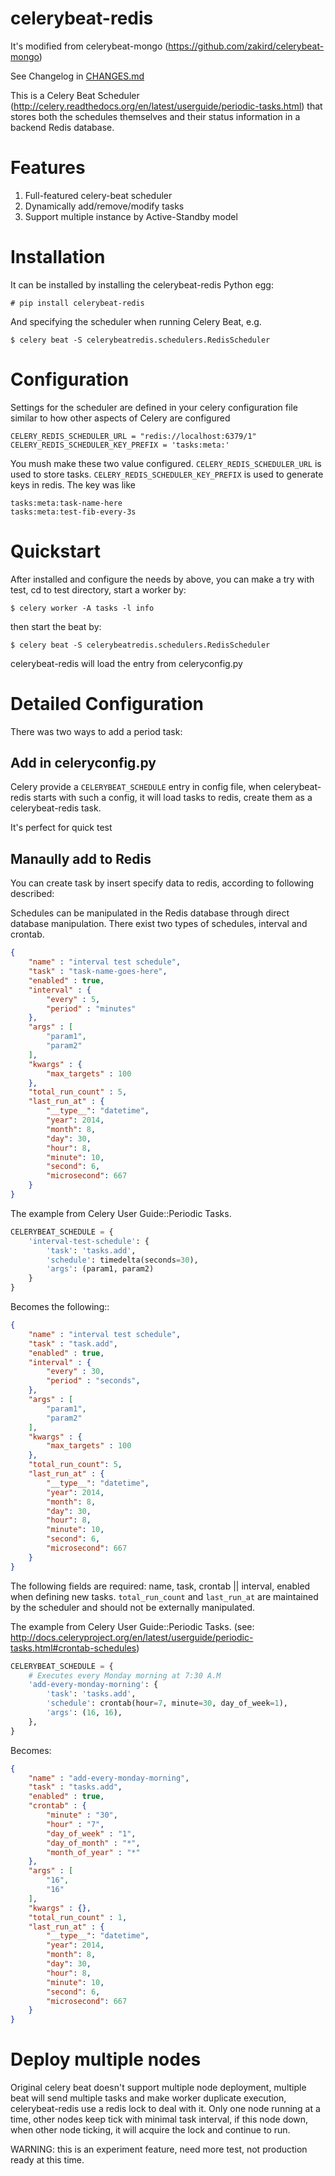 # celerybeat-redis

It's modified from celerybeat-mongo (https://github.com/zakird/celerybeat-mongo)

See Changelog in [CHANGES.md](./CHANGES.md)

This is a Celery Beat Scheduler (http://celery.readthedocs.org/en/latest/userguide/periodic-tasks.html)
that stores both the schedules themselves and their status
information in a backend Redis database.

# Features

1. Full-featured celery-beat scheduler
2. Dynamically add/remove/modify tasks
3. Support multiple instance by Active-Standby model

# Installation

It can be installed by
installing the celerybeat-redis Python egg:

    # pip install celerybeat-redis

And specifying the scheduler when running Celery Beat, e.g.

    $ celery beat -S celerybeatredis.schedulers.RedisScheduler

# Configuration

Settings for the scheduler are defined in your celery configuration file
similar to how other aspects of Celery are configured

    CELERY_REDIS_SCHEDULER_URL = "redis://localhost:6379/1"
    CELERY_REDIS_SCHEDULER_KEY_PREFIX = 'tasks:meta:'

You mush make these two value configured. `CELERY_REDIS_SCHEDULER_URL` is used
to store tasks. `CELERY_REDIS_SCHEDULER_KEY_PREFIX` is used to generate keys in
redis. The key was like

    tasks:meta:task-name-here
    tasks:meta:test-fib-every-3s

# Quickstart

After installed and configure the needs by above, you can make a try with test, cd to test directory, start a worker by:

    $ celery worker -A tasks -l info

then start the beat by:

    $ celery beat -S celerybeatredis.schedulers.RedisScheduler

celerybeat-redis will load the entry from celeryconfig.py

# Detailed Configuration

There was two ways to add a period task:

## Add in celeryconfig.py

Celery provide a `CELERYBEAT_SCHEDULE` entry in config file, when
celerybeat-redis starts with such a config, it will load tasks to redis, create
them as a celerybeat-redis task.

It's perfect for quick test

## Manaully add to Redis

You can create task by insert specify data to redis, according to following described:

Schedules can be manipulated in the Redis database through
direct database manipulation. There exist two types of schedules,
interval and crontab.

```json
{
    "name" : "interval test schedule",
    "task" : "task-name-goes-here",
    "enabled" : true,
    "interval" : {
        "every" : 5,
        "period" : "minutes"
    },
    "args" : [
        "param1",
        "param2"
    ],
    "kwargs" : {
        "max_targets" : 100
    },
    "total_run_count" : 5,
    "last_run_at" : {
        "__type__": "datetime",
        "year": 2014,
        "month": 8,
        "day": 30,
        "hour": 8,
        "minute": 10,
        "second": 6,
        "microsecond": 667
    }
}
```

The example from Celery User Guide::Periodic Tasks.
```python
CELERYBEAT_SCHEDULE = {
    'interval-test-schedule': {
        'task': 'tasks.add',
        'schedule': timedelta(seconds=30),
        'args': (param1, param2)
    }
}
```

Becomes the following::
```json
{
    "name" : "interval test schedule",
    "task" : "task.add",
    "enabled" : true,
    "interval" : {
        "every" : 30,
        "period" : "seconds",
    },
    "args" : [
        "param1",
        "param2"
    ],
    "kwargs" : {
        "max_targets" : 100
    },
    "total_run_count": 5,
    "last_run_at" : {
        "__type__": "datetime",
        "year": 2014,
        "month": 8,
        "day": 30,
        "hour": 8,
        "minute": 10,
        "second": 6,
        "microsecond": 667
    }
}
```

The following fields are required: name, task, crontab || interval,
enabled when defining new tasks.
`total_run_count` and `last_run_at` are maintained by the
scheduler and should not be externally manipulated.

The example from Celery User Guide::Periodic Tasks.
(see: http://docs.celeryproject.org/en/latest/userguide/periodic-tasks.html#crontab-schedules)

```python
CELERYBEAT_SCHEDULE = {
    # Executes every Monday morning at 7:30 A.M
    'add-every-monday-morning': {
        'task': 'tasks.add',
        'schedule': crontab(hour=7, minute=30, day_of_week=1),
        'args': (16, 16),
    },
}
```

Becomes:

```json
{
    "name" : "add-every-monday-morning",
    "task" : "tasks.add",
    "enabled" : true,
    "crontab" : {
        "minute" : "30",
        "hour" : "7",
        "day_of_week" : "1",
        "day_of_month" : "*",
        "month_of_year" : "*"
    },
    "args" : [
        "16",
        "16"
    ],
    "kwargs" : {},
    "total_run_count" : 1,
    "last_run_at" : {
        "__type__": "datetime",
        "year": 2014,
        "month": 8,
        "day": 30,
        "hour": 8,
        "minute": 10,
        "second": 6,
        "microsecond": 667
    }
}
```

# Deploy multiple nodes

Original celery beat doesn't support multiple node deployment, multiple beat
will send multiple tasks and make worker duplicate execution, celerybeat-redis
use a redis lock to deal with it. Only one node running at a time, other nodes
keep tick with minimal task interval, if this node down, when other node
ticking, it will acquire the lock and continue to run.

WARNING: this is an experiment feature, need more test, not production ready at
this time.
